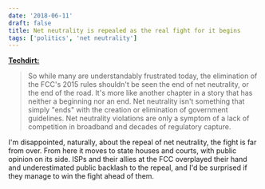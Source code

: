 ```yaml
---
date: '2018-06-11'
draft: false
title: Net neutrality is repealed as the real fight for it begins
tags: ['politics', 'net neutrality']
---
```


**[Techdirt:](https://www.techdirt.com/2018/06/11/net-neutrality-rules-die-today-backlash-is-just-getting-started/)**

> So while many are understandably frustrated today, the elimination of the FCC's 2015 rules shouldn't be seen the end of net neutrality, or the end of the road. It's more like another chapter in a story that has neither a beginning nor an end. Net neutrality isn't something that simply "ends" with the creation or elimination of government guidelines. Net neutrality violations are only a symptom of a lack of competition in broadband and decades of regulatory capture.<!-- excerpt -->

I'm disappointed, naturally, about the repeal of net neutrality, the fight is far from over. From here it moves to state houses and courts, with public opinion on its side. ISPs and their allies at the FCC overplayed their hand and underestimated public backlash to the repeal, and I'd be surprised if they manage to win the fight ahead of them.

